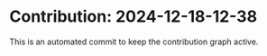 # Contribution: 2024-12-18-12-38
This is an automated commit to keep the contribution graph active.
